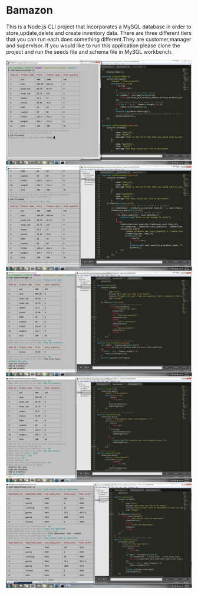 <h1>Bamazon</h1>


This is a Node.js CLI project that incorporates a MySQL database in order to store,update,delete and create inventory data. There are three different tiers that you can run each does something different.They are customer,manager and supervisor. If you would like to run this application please clone the project and run the seeds file and schema file in MySQL workbench.



<img src="https://raw.githubusercontent.com/91integ25/Bamazon/f5d68fd18b6f9be9a8dfa211b4aca18a2957e2e3/images/Screenshot%202017-04-21%2020.44.17.png">
<img src="https://raw.githubusercontent.com/91integ25/Bamazon/f5d68fd18b6f9be9a8dfa211b4aca18a2957e2e3/images/Screenshot%202017-04-21%2020.44.55.png">
<img src="https://raw.githubusercontent.com/91integ25/Bamazon/f5d68fd18b6f9be9a8dfa211b4aca18a2957e2e3/images/Screenshot%202017-04-21%2020.47.34.png">
<img src="https://raw.githubusercontent.com/91integ25/Bamazon/f5d68fd18b6f9be9a8dfa211b4aca18a2957e2e3/images/Screenshot%202017-04-21%2020.53.12.png">
<img src="https://raw.githubusercontent.com/91integ25/Bamazon/f5d68fd18b6f9be9a8dfa211b4aca18a2957e2e3/images/Screenshot%202017-04-21%2021.01.44.png">




